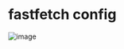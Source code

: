 # fastfetch config


![image](https://github.com/user-attachments/assets/f0400e76-b01f-4f0e-adf3-7bd8885d2fa7)

